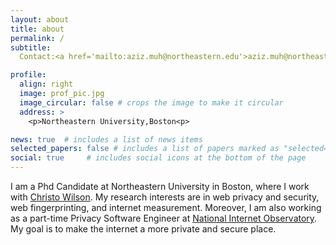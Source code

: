```yaml
---
layout: about
title: about
permalink: /
subtitle: 
  Contact:<a href='mailto:aziz.muh@northeastern.edu'>aziz.muh@northeastern.edu</a>

profile:
  align: right
  image: prof_pic.jpg
  image_circular: false # crops the image to make it circular
  address: >
    <p>Northeastern University,Boston<p>

news: true  # includes a list of news items
selected_papers: false # includes a list of papers marked as "selected={true}"
social: true     # includes social icons at the bottom of the page
---
```



I am a Phd Candidate at Northeastern University in Boston, where I work with <a href="https://cbw.sh/">Christo Wilson</a>. My research interests are in web privacy and security, web fingerprinting, and internet measurement. Moreover, I am also working as a part-time Privacy Software Engineer at <a href="https://nationalinternetobservatory.org/">National Internet Observatory</a>. My goal is to make the internet a more private and secure place.

<!--Write your biography here. Tell the world about yourself. Link to your favorite [subreddit](http://reddit.com). You can put a picture in, too. The code is already in, just name your picture `prof_pic.jpg` and put it in the `img/` folder.

Put your address / P.O. box / other info right below your picture. You can also disable any of these elements by editing `profile` property of the YAML header of your `_pages/about.md`. Edit `_bibliography/papers.bib` and Jekyll will render your [publications page](/al-folio/publications/) automatically.
Link to your social media connections, too. This theme is set up to use [Font Awesome icons](https://fontawesome.com/) and [Academicons](https://jpswalsh.github.io/academicons/), like the ones below. Add your Facebook, Twitter, LinkedIn, Google Scholar, or just disable all of them.-->
